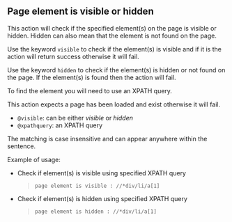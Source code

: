 ## Page element is visible or hidden

This action will check if the specified element(s) on the page is visible or hidden. Hidden can also mean that the element is not found on the page.

Use the keyword `visible` to check if the element(s) is visible and if it is the action will return success otherwise it will fail.

Use the keyword `hidden` to check if the element(s) is hidden or not found on the page. If the element(s) is found then the action will fail.

To find the element you will need to use an XPATH query.

This action expects a page has been loaded and exist otherwise it will fail.

- `@visible`: can be either *visible* or *hidden*
- `@xpathquery`: an XPATH query

The matching is case insensitive and can appear anywhere within the sentence.

Example of usage:

- Check if element(s) is visible using specified XPATH query

    > `page element is visible : //*div/li/a[1]`

- Check if element(s) is hidden using specified XPATH query

    > `page element is hidden : //*div/li/a[1]`